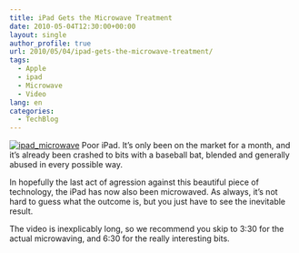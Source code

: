 ```yaml
---
title: iPad Gets the Microwave Treatment
date: 2010-05-04T12:30:00+00:00
layout: single
author_profile: true
url: 2010/05/04/ipad-gets-the-microwave-treatment/
tags:
  - Apple
  - ipad
  - Microwave
  - Video
lang: en
categories: 
  - TechBlog
---
```

[![ipad_microwave](http://lh5.ggpht.com/_vaUVXcmC3OI/S-AMZvn--QI/AAAAAAAACFg/T9EWQ58Z-Kg/ipad_microwave_thumb%5B1%5D.jpg?imgmax=800 "ipad_microwave")](http://lh6.ggpht.com/_vaUVXcmC3OI/S-AMXz_qCrI/AAAAAAAACFc/H46WhlCo59U/s1600-h/ipad_microwave%5B3%5D.jpg) Poor iPad. It’s only been on the market for a month, and it’s already been crashed to bits with a baseball bat, blended and generally abused in every possible way. 

In hopefully the last act of agression against this beautiful piece of technology, the iPad has now also been microwaved. As always, it’s not hard to guess what the outcome is, but you just have to see the inevitable result. 

The video is inexplicably long, so we recommend you skip to 3:30 for the actual microwaving, and 6:30 for the really interesting bits.

 